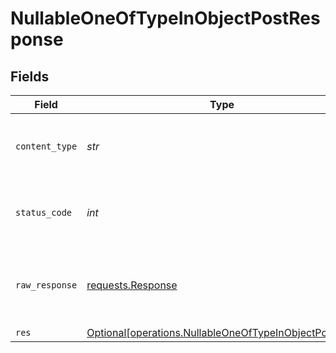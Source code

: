 # NullableOneOfTypeInObjectPostResponse


## Fields

| Field                                                                                                                | Type                                                                                                                 | Required                                                                                                             | Description                                                                                                          |
| -------------------------------------------------------------------------------------------------------------------- | -------------------------------------------------------------------------------------------------------------------- | -------------------------------------------------------------------------------------------------------------------- | -------------------------------------------------------------------------------------------------------------------- |
| `content_type`                                                                                                       | *str*                                                                                                                | :heavy_check_mark:                                                                                                   | HTTP response content type for this operation                                                                        |
| `status_code`                                                                                                        | *int*                                                                                                                | :heavy_check_mark:                                                                                                   | HTTP response status code for this operation                                                                         |
| `raw_response`                                                                                                       | [requests.Response](https://requests.readthedocs.io/en/latest/api/#requests.Response)                                | :heavy_check_mark:                                                                                                   | Raw HTTP response; suitable for custom response parsing                                                              |
| `res`                                                                                                                | [Optional[operations.NullableOneOfTypeInObjectPostRes]](../../models/operations/nullableoneoftypeinobjectpostres.md) | :heavy_minus_sign:                                                                                                   | OK                                                                                                                   |